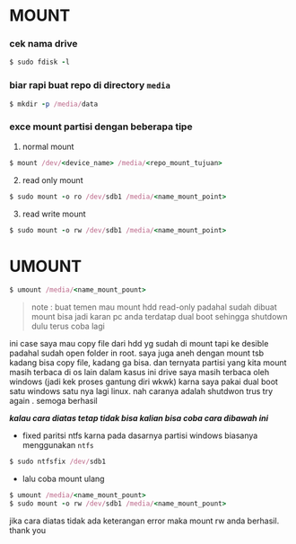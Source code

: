 # MOUNT 
### cek nama drive
```ruby
$ sudo fdisk -l 
```
### biar rapi buat repo di directory `media`
```ruby
$ mkdir -p /media/data
```
### exce mount partisi dengan beberapa tipe
1. normal mount
```ruby
$ mount /dev/<device_name> /media/<repo_mount_tujuan> 
```
2. read only mount
```ruby
$ sudo mount -o ro /dev/sdb1 /media/<name_mount_point> 
```
3. read write mount
```ruby
$ sudo mount -o rw /dev/sdb1 /media/<name_mount_point> 
```

# UMOUNT 
```ruby
$ umount /media/<name_mount_pount>
```
> note : buat temen mau mount hdd read-only padahal sudah dibuat mount 
> bisa jadi karan pc anda terdatap dual boot sehingga shutdown dulu terus coba lagi
  
ini case saya mau copy file dari hdd yg sudah di mount tapi ke desible padahal sudah open folder in root. saya juga aneh dengan mount tsb kadang bisa copy file, kadang ga bisa. dan ternyata partisi yang kita mount masih terbaca di os lain dalam kasus ini drive saya masih terbaca oleh windows (jadi kek proses gantung diri wkwk) 
karna saya pakai dual boot satu windows satu nya lagi linux. nah caranya adalah shutdwon trus try again . semoga berhasil
  
**_kalau cara diatas tetap tidak bisa kalian bisa coba cara dibawah ini_**

- fixed paritsi ntfs karna pada dasarnya partisi windows biasanya menggunakan `ntfs`
```ruby
$ sudo ntfsfix /dev/sdb1
```
- lalu coba mount ulang
```ruby
$ umount /media/<name_mount_pount>
$ sudo mount -o rw /dev/sdb1 /media/<name_mount_pount>
```

jika cara diatas tidak ada keterangan error maka mount rw anda berhasil. thank you
